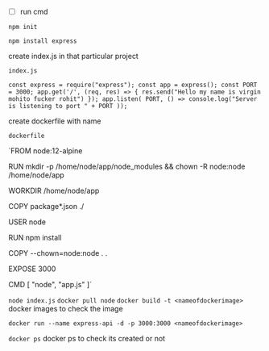 - [ ] run cmd

`npm init`

`npm install express`

create index.js in that particular project

`index.js`


`const express = require("express");
const app = express();
const PORT = 3000;
app.get('/', (req, res) => {
    res.send("Hello my name is virgin mohito fucker rohit")
});
app.listen( PORT, () => console.log("Server is listening to port " + PORT ));`


create dockerfile with name 

`dockerfile`

`FROM node:12-alpine

RUN mkdir -p /home/node/app/node_modules && chown -R node:node /home/node/app

WORKDIR /home/node/app

COPY package*.json ./

USER node

RUN npm install

COPY --chown=node:node . .

EXPOSE 3000

CMD [ "node", "app.js" ]`




`node index.js`
`docker pull node`
`docker build -t <nameofdockerimage>`
docker images to check the image

`docker run --name express-api -d -p 3000:3000 <nameofdockerimage>`

`docker ps`
docker ps to check its created or not
